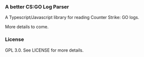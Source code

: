 ### A better CS:GO Log Parser

A Typescript/Javascript library for reading Counter Strike: GO logs. 

More details to come. 


### License 
GPL 3.0. See LICENSE for more details. 
